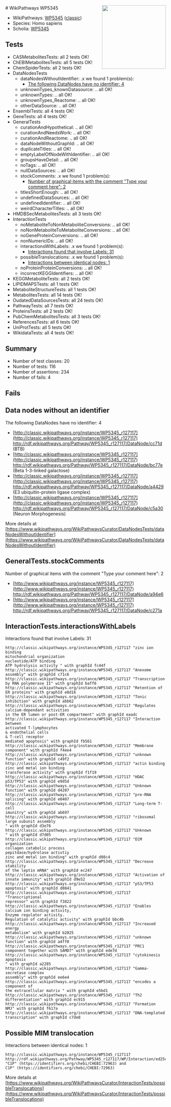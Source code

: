 <img style="float: right; width: 200px" src="https://upload.wikimedia.org/wikipedia/commons/thumb/8/83/Wplogo_with_text_500.png/640px-Wplogo_with_text_500.png" />
# WikiPathways WP5345

* WikiPathways: [WP5345](https://wikipathways.org/pathways/WP5345) ([classic](https://classic.wikipathways.org/instance/WP5345))
* Species: Homo sapiens
* Scholia: [WP5345](https://scholia.toolforge.org/wikipathways/WP5345)
## Tests
* CASMetabolitesTests: all 2 tests OK!
* ChEBIMetabolitesTests: all 5 tests OK!
* ChemSpiderTests: all 2 tests OK!
* DataNodesTests
    * dataNodesWithoutIdentifier: .x we found 1 problem(s):
        * [The following DataNodes have no identifier: 4](#d2d32fa3)
    * unknownTypes_knownDatasource: .. all OK!
    * unknownTypes: .. all OK!
    * unknownTypes_Reactome: .. all OK!
    * otherDataSource: .. all OK!
* EnsemblTests: all 4 tests OK!
* GeneTests: all 4 tests OK!
* GeneralTests
    * curationAndHypothetical: .. all OK!
    * curationAndNeedsWork: .. all OK!
    * curationAndReactome: .. all OK!
    * dataNodeWithoutGraphId: .. all OK!
    * duplicateTitles: .. all OK!
    * emptyLabelOfNodeWithIdentifier: .. all OK!
    * groupsHaveDetail: .. all OK!
    * noTags: .. all OK!
    * nullDataSources: .. all OK!
    * stockComments: .x we found 1 problem(s):
        * [Number of graphical items with the comment "Type your comment here": 2](#6f4bfb2a)
    * titlesShortEnough: .. all OK!
    * undefinedDataSources: .. all OK!
    * undefinedIdentifier: .. all OK!
    * weirdCharacterTitles: .. all OK!
* HMDBSecMetabolitesTests: all 3 tests OK!
* InteractionTests
    * noMetaboliteToNonMetaboliteConversions: .. all OK!
    * noNonMetaboliteToMetaboliteConversions: .. all OK!
    * noGeneProteinConversions: .. all OK!
    * nonNumericIDs: .. all OK!
    * interactionsWithLabels: .x we found 1 problem(s):
        * [Interactions found that involve Labels: 31](#fe97a8f7)
    * possibleTranslocations: .x we found 1 problem(s):
        * [Interactions between identical nodes: 1](#1c118206)
    * noProteinProteinConversions: .. all OK!
    * incorrectKEGGIdentifiers: .. all OK!
* KEGGMetaboliteTests: all 2 tests OK!
* LIPIDMAPSTests: all 1 tests OK!
* MetaboliteStructureTests: all 1 tests OK!
* MetabolitesTests: all 14 tests OK!
* OudatedDataSourcesTests: all 24 tests OK!
* PathwayTests: all 7 tests OK!
* ProteinsTests: all 2 tests OK!
* PubChemMetabolitesTests: all 3 tests OK!
* ReferencesTests: all 6 tests OK!
* UniProtTests: all 5 tests OK!
* WikidataTests: all 4 tests OK!


## Summary

* Number of test classes: 20
* Number of tests: 116
* Number of assertions: 234
* Number of fails: 4

## Fails

<a name="d2d32fa3" />

## Data nodes without an identifier

The following DataNodes have no identifier: 4

* [http://classic.wikipathways.org/instance/WP5345_r127117](http://classic.wikipathways.org/instance/WP5345_r127117) http://rdf.wikipathways.org/Pathway/WP5345_r127117/DataNode/cc71d (BTB)
* [http://classic.wikipathways.org/instance/WP5345_r127117](http://classic.wikipathways.org/instance/WP5345_r127117) http://rdf.wikipathways.org/Pathway/WP5345_r127117/DataNode/bc77e (Beta 1-3-linked galactose)
* [http://classic.wikipathways.org/instance/WP5345_r127117](http://classic.wikipathways.org/instance/WP5345_r127117) http://rdf.wikipathways.org/Pathway/WP5345_r127117/DataNode/a4429 (E3 ubiquitin-protein ligase complex)
* [http://classic.wikipathways.org/instance/WP5345_r127117](http://classic.wikipathways.org/instance/WP5345_r127117) http://rdf.wikipathways.org/Pathway/WP5345_r127117/DataNode/c5a30 (Neuron Morphogenesis)


More details at [https://www.wikipathways.org/WikiPathwaysCurator/DataNodesTests/dataNodesWithoutIdentifier](https://www.wikipathways.org/WikiPathwaysCurator/DataNodesTests/dataNodesWithoutIdentifier)

<a name="6f4bfb2a" />

## GeneralTests.stockComments

Number of graphical items with the comment "Type your comment here": 2

* [http://www.wikipathways.org/instance/WP5345_r127117](http://www.wikipathways.org/instance/WP5345_r127117) http://rdf.wikipathways.org/Pathway/WP5345_r127117/DataNode/a94e6
* [http://www.wikipathways.org/instance/WP5345_r127117](http://www.wikipathways.org/instance/WP5345_r127117) http://rdf.wikipathways.org/Pathway/WP5345_r127117/DataNode/c271a


<a name="fe97a8f7" />

## InteractionTests.interactionsWithLabels

Interactions found that involve Labels: 31
```
http://classic.wikipathways.org/instance/WP5345_r127117 "zinc ion binding
mitochondrial organization
nucleotide/ATP binding
ATP hydrolysis activity " with graphId fc44f
http://classic.wikipathways.org/instance/WP5345_r127117 "Anexome assembly" with graphId c71c6
http://classic.wikipathways.org/instance/WP5345_r127117 "Transcription by RNA polymerase II" with graphId baff6
http://classic.wikipathways.org/instance/WP5345_r127117 "Retention of ER proteins" with graphId e8d16
http://classic.wikipathways.org/instance/WP5345_r127117 "Tonic inhibition" with graphId abb62
http://classic.wikipathways.org/instance/WP5345_r127117 "Regulates calcium-dependant activities 
in the ER lumen or post-ER compartment" with graphId eaadc
http://classic.wikipathways.org/instance/WP5345_r127117 "Interaction between
activated T-lymphocytes
& endothelial cells 
& T-cell receptor 
mediated apoptosis" with graphId fb561
http://classic.wikipathways.org/instance/WP5345_r127117 "Membrane component" with graphId f4ee4
http://classic.wikipathways.org/instance/WP5345_r127117 "unknown function" with graphId c49f2
http://classic.wikipathways.org/instance/WP5345_r127117 "actin binding
zinc and metal ion binding
transferase activity" with graphId f1f19
http://classic.wikipathways.org/instance/WP5345_r127117 "HDAC p53/TP53" with graphId e9d5d
http://classic.wikipathways.org/instance/WP5345_r127117 "Unknown function" with graphId d4207
http://classic.wikipathways.org/instance/WP5345_r127117 "pre-RNA splicing" with graphId e0407
http://classic.wikipathways.org/instance/WP5345_r127117 "Long-term T-cell
imunitry" with graphId ab697
http://classic.wikipathways.org/instance/WP5345_r127117 "ribosomal large subunit assembly 
" with graphId d3e76
http://classic.wikipathways.org/instance/WP5345_r127117 "Unknown
" with graphId d7d05
http://classic.wikipathways.org/instance/WP5345_r127117 "ECM organization
collagen catabolic process
pepitdase/hydrolase activtiy
zinc and metal ion binding" with graphId d08c4
http://classic.wikipathways.org/instance/WP5345_r127117 "Decrease stability
of the leptin mRNA" with graphId ec247
http://classic.wikipathways.org/instance/WP5345_r127117 "Activation of
innate immunity" with graphId d9e52
http://classic.wikipathways.org/instance/WP5345_r127117 "p53/TP53 apoptosis" with graphId d0841
http://classic.wikipathways.org/instance/WP5345_r127117 "Transcriptional 
repressor" with graphId f3822
http://classic.wikipathways.org/instance/WP5345_r127117 "Enables calcium ion binding activity, 
Enzyme regulator activity.
Regulation of catalytic activity" with graphId bbc4b
http://classic.wikipathways.org/instance/WP5345_r127117 "Increased energy
metabolism" with graphId b2025
http://classic.wikipathways.org/instance/WP5345_r127117 "unknown function" with graphId a4ff0
http://classic.wikipathways.org/instance/WP5345_r127117 "PRC1 component together with SAMD7" with graphId ede7d
http://classic.wikipathways.org/instance/WP5345_r127117 "cytokinesis
apoptosis
" with graphId a2285
http://classic.wikipathways.org/instance/WP5345_r127117 "Gamma-secretase complex 
assembly" with graphId ee6e4
http://classic.wikipathways.org/instance/WP5345_r127117 "encodes a component of 
the extracellular matrix " with graphId e5bd1
http://classic.wikipathways.org/instance/WP5345_r127117 "Th2 differentiation" with graphId ec915
http://classic.wikipathways.org/instance/WP5345_r127117 "Formation NMJ" with graphId f617a
http://classic.wikipathways.org/instance/WP5345_r127117 "DNA-templated transcription" with graphId c7de8
```

<a name="1c118206" />

## Possible MIM translocation

Interactions between identical nodes: 1
```
http://classic.wikipathways.org/instance/WP5345_r127117 http://rdf.wikipathways.org/Pathway/WP5345_r127117/WP/Interaction/ed25c "C1P" (https://identifiers.org/chebi/CHEBI:72963) and 
C1P" (https://identifiers.org/chebi/CHEBI:72963)
```

More details at [https://www.wikipathways.org/WikiPathwaysCurator/InteractionTests/possibleTranslocations](https://www.wikipathways.org/WikiPathwaysCurator/InteractionTests/possibleTranslocations)

